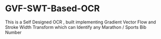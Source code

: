 # GVF-SWT-Based-OCR
This is a Self Designed OCR , built implementing Gradient Vector Flow and Stroke Width Transform which can Identify any Marathon / Sports Bib Number 
